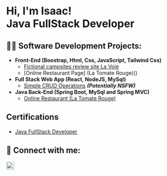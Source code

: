 <h1>Hi, I'm Isaac! <br/><a>Java FullStack Developer</a></h1>

<h2>👨‍💻 Software Development Projects:</h2>

- <b>Front-End (Boostrap, Html, Css, JavaScript, Tailwind Css)</b>
  - [Fictional campsites review site La Voie ](https://github.com/joshmadakor1/Algorithms-Practice)
  - [Online Restaurant Page] (La Tomate Rouge)()
- <b>Full Stack Web App (React, NodeJS, MySql)</b>
  - [Simple CRUD Operations](https://github.com/joshmadakor1/4chan-Image-Analysis-Middleware-C964) <b><i>(Potentially NSFW)</b></i>
- <b>Java Back-End (Spring Boot, MySql and Spring MVC)</b>
  - [Online Restaurant (La Tomate Rouge)](https://github.com/joshmadakor1/PowerShell-Integrity-FIM)

<h2>Certifications</h2>

- [Java FullStack Developer](https://www.youtube.com/watch?v=a83ASGn_V_s)


<h2> 🤳 Connect with me:</h2>

[<img align="left" alt="IsaacAdude | LinkedIn" width="22px" src="https://cdn.jsdelivr.net/npm/simple-icons@v3/icons/linkedin.svg" />][linkedin]



[linkedin]: www.linkedin.com/in/isaac-adude

<!--
**isaacadude/isaacadude** is a ✨ _special_ ✨ repository because its `README.md` (this file) appears on your GitHub profile.

Here are some ideas to get you started:

- 🔭 I’m currently working on ...
- 🌱 I’m currently learning ...
- 👯 I’m looking to collaborate on ...
- 🤔 I’m looking for help with ...
- 💬 Ask me about ...
- 📫 How to reach me: ...
- 😄 Pronouns: ...
- ⚡ Fun fact: ...
-->
